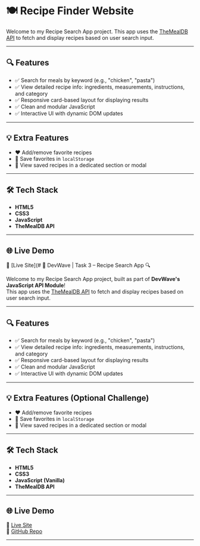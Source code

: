 # 🍽️ Recipe Finder Website

Welcome to my Recipe Search App project.
This app uses the [TheMealDB API](https://www.themealdb.com/api.php) to fetch and display recipes based on user search input.

---

## 🔍 Features

- ✅ Search for meals by keyword (e.g., "chicken", "pasta")
- ✅ View detailed recipe info: ingredients, measurements, instructions, and category
- ✅ Responsive card-based layout for displaying results
- ✅ Clean and modular JavaScript
- ✅ Interactive UI with dynamic DOM updates

---

## 💡 Extra Features 

- ❤️ Add/remove favorite recipes
- 💾 Save favorites in `localStorage`
- 📁 View saved recipes in a dedicated section or modal

---

## 🛠️ Tech Stack

- **HTML5**
- **CSS3**
- **JavaScript**
- **TheMealDB API**

---

## 🌐 Live Demo

🔗 [Live Site](# 🍳 DevWave | Task 3 – Recipe Search App 🔍

Welcome to my Recipe Search App project, built as part of **DevWave's JavaScript API Module**!  
This app uses the [TheMealDB API](https://www.themealdb.com/api.php) to fetch and display recipes based on user search input.

---

## 🔍 Features

- ✅ Search for meals by keyword (e.g., "chicken", "pasta")
- ✅ View detailed recipe info: ingredients, measurements, instructions, and category
- ✅ Responsive card-based layout for displaying results
- ✅ Clean and modular JavaScript
- ✅ Interactive UI with dynamic DOM updates

---

## 💡 Extra Features (Optional Challenge)

- ❤️ Add/remove favorite recipes
- 💾 Save favorites in `localStorage`
- 📁 View saved recipes in a dedicated section or modal

---

## 🛠️ Tech Stack

- **HTML5**
- **CSS3**
- **JavaScript (Vanilla)**
- **TheMealDB API**

---

## 🌐 Live Demo

🔗 [Live Site](https://your-live-link.netlify.app)  
📁 [GitHub Repo](https://github.com/yourusername/recipe-search-app)

---


